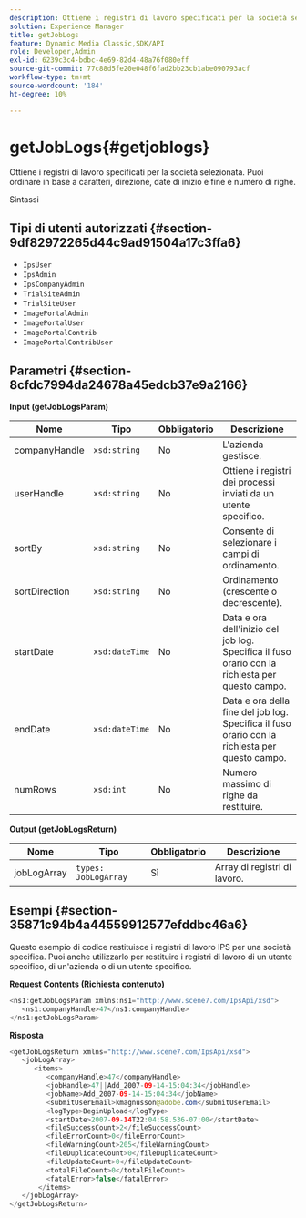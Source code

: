 ```yaml
---
description: Ottiene i registri di lavoro specificati per la società selezionata. Puoi ordinare in base a caratteri, direzione, date di inizio e fine e numero di righe.
solution: Experience Manager
title: getJobLogs
feature: Dynamic Media Classic,SDK/API
role: Developer,Admin
exl-id: 6239c3c4-bdbc-4e69-82d4-48a76f080eff
source-git-commit: 77c88d5fe20e048f6fad2bb23cb1abe090793acf
workflow-type: tm+mt
source-wordcount: '184'
ht-degree: 10%

---
```


# getJobLogs{#getjoblogs}

Ottiene i registri di lavoro specificati per la società selezionata. Puoi ordinare in base a caratteri, direzione, date di inizio e fine e numero di righe.

Sintassi

## Tipi di utenti autorizzati {#section-9df82972265d44c9ad91504a17c3ffa6}

* `IpsUser`
* `IpsAdmin`
* `IpsCompanyAdmin`
* `TrialSiteAdmin`
* `TrialSiteUser`
* `ImagePortalAdmin`
* `ImagePortalUser`
* `ImagePortalContrib`
* `ImagePortalContribUser`

## Parametri {#section-8cfdc7994da24678a45edcb37e9a2166}

**Input (getJobLogsParam)**

| Nome | Tipo | Obbligatorio | Descrizione |
|---|---|---|---|
| companyHandle | `xsd:string` | No | L&#39;azienda gestisce. |
| userHandle | `xsd:string` | No | Ottiene i registri dei processi inviati da un utente specifico. |
| sortBy | `xsd:string` | No | Consente di selezionare i campi di ordinamento. |
| sortDirection | `xsd:string` | No | Ordinamento (crescente o decrescente). |
| startDate | `xsd:dateTime` | No | Data e ora dell&#39;inizio del job log. Specifica il fuso orario con la richiesta per questo campo. |
| endDate | `xsd:dateTime` | No | Data e ora della fine del job log. Specifica il fuso orario con la richiesta per questo campo. |
| numRows | `xsd:int` | No | Numero massimo di righe da restituire. |

**Output (getJobLogsReturn)**

| Nome | Tipo | Obbligatorio | Descrizione |
|---|---|---|---|
| jobLogArray | `types: JobLogArray` | Sì | Array di registri di lavoro. |

## Esempi {#section-35871c94b4a44559912577efddbc46a6}

Questo esempio di codice restituisce i registri di lavoro IPS per una società specifica. Puoi anche utilizzarlo per restituire i registri di lavoro di un utente specifico, di un&#39;azienda o di un utente specifico.

**Request Contents (Richiesta contenuto)**

```java
<ns1:getJobLogsParam xmlns:ns1="http://www.scene7.com/IpsApi/xsd">
   <ns1:companyHandle>47</ns1:companyHandle>
</ns1:getJobLogsParam>
```

**Risposta**

```java
<getJobLogsReturn xmlns="http://www.scene7.com/IpsApi/xsd">
   <jobLogArray>
      <items>
         <companyHandle>47</companyHandle>
         <jobHandle>47||Add_2007-09-14-15:04:34</jobHandle>
         <jobName>Add_2007-09-14-15:04:34</jobName>
         <submitUserEmail>kmagnusson@adobe.com</submitUserEmail>
         <logType>BeginUpload</logType>
         <startDate>2007-09-14T22:04:58.536-07:00</startDate>
         <fileSuccessCount>2</fileSuccessCount>
         <fileErrorCount>0</fileErrorCount>
         <fileWarningCount>205</fileWarningCount>
         <fileDuplicateCount>0</fileDuplicateCount>
         <fileUpdateCount>0</fileUpdateCount>
         <totalFileCount>0</totalFileCount>
         <fatalError>false</fatalError>
       </items>
   </jobLogArray>
</getJobLogsReturn>
```
